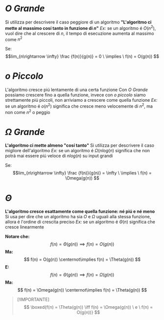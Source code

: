 # $O \ Grande$ 
Si utilizza per descrivere il caso peggiore di un algoritmo
**"L'algoritmo ci mette al massimo cosí tanto in funzione di $n$"**
*Ex:* se un algoritmo é $O(n^2)$, vuol dire che al crescere di $n$, il tempo di esecuzione aumenta al massimo come $n^2$ 

Se:
$$lim_{n\rightarrow \infty} \frac {f(n)}{g(n)} = 0 \ \implies \ f(n) = O(g(n))  
$$

# $o \ Piccolo$
L'algoritmo cresce piú lentamente di una certa funzione
Con $O \ Grande$ possiamo crescere fino a quella funzione, invece con $o \ piccolo$ siamo strettamente piú piccoli, non arriviamo a crescere come quella funzione
*Ex:* se un algoritmo é $o(n^2)$  significa che cresce meno velocemente di $n^2$, ma non come $n^2$ o peggio

# $\Omega \ Grande$
**L'algoritmo ci mette almeno "cosí tanto"**
Si utilizza per descrivere il caso migliore dell'algoritmo
*Ex:* se un algoritmo é $\Omega(nlog(n)$ significa che non potrá mai essere piú veloce di  $nlog(n)$ su input grandi

Se:$$lim_{n\rightarrow \infty} \frac {f(n)}{g(n)} = \infty \ \implies \ f(n) = \Omega(g(n))  
$$

# $\Theta$
**L'algoritmo cresce esattamente come quella funzione: né piú e né meno**
Si usa per dire che un algoritmo ha sia $O$ e $\Omega$ uguali alla stessa funzione, allora é l'ordine di crescita preciso
*Ex:* se un algoritmo é $\Theta(n)$ significa che cresce linearmente 

**Notare che:**
$$
f(n) = \Theta(g(n)) \implies f(n) = O(g(n))
$$
**Ma:**
$$
f(n) = O(g(n)) \centernot\implies f(n) = \Theta(g(n)) 
$$
**E:**
$$
f(n) = \Theta(g(n)) \implies f(n) = \Omega(g(n))
$$
**Ma:**
$$
f(n) = \Omega(g(n)) \centernot\implies f(n) = \Theta(g(n)) 
$$
>[!IMPORTANTE]
>$$
>\boxed{f(n) = \Theta(g(n)) \iff f(n) = \Omega(g(n)) \ e \ f(n) = O(g(n))}  
>$$ 

